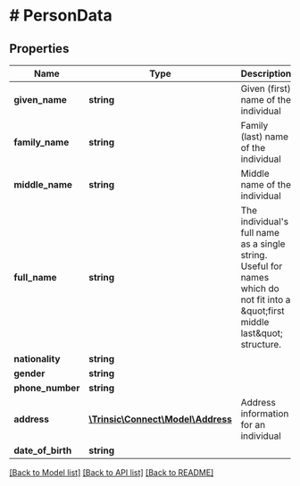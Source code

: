 # # PersonData

## Properties

Name | Type | Description | Notes
------------ | ------------- | ------------- | -------------
**given_name** | **string** | Given (first) name of the individual | [optional]
**family_name** | **string** | Family (last) name of the individual | [optional]
**middle_name** | **string** | Middle name of the individual | [optional]
**full_name** | **string** | The individual&#39;s full name as a single string.                Useful for names which do not fit into a \&quot;first middle last\&quot; structure. | [optional]
**nationality** | **string** |  | [optional]
**gender** | **string** |  | [optional]
**phone_number** | **string** |  | [optional]
**address** | [**\Trinsic\Connect\Model\Address**](Address.md) | Address information for an individual | [optional]
**date_of_birth** | **string** |  | [optional]

[[Back to Model list]](../../README.md#models) [[Back to API list]](../../README.md#endpoints) [[Back to README]](../../README.md)
